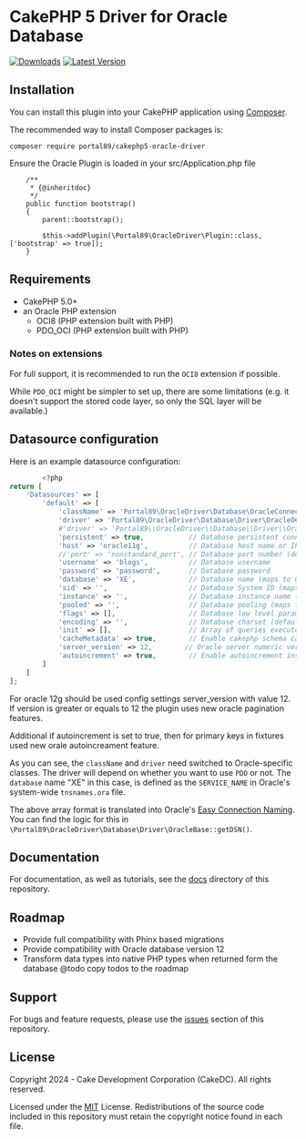 # CakePHP 5 Driver for Oracle Database

[![Downloads](https://poser.pugx.org/portal89/cakephp5-oracle-driver/d/total.png)](https://packagist.org/packages/portal89/cakephp5-oracle-driver)
[![Latest Version](https://poser.pugx.org/portal89/cakephp5-oracle-driver/v/stable.png)](https://packagist.org/packages/portal89/cakephp5-oracle-driver)


## Installation

You can install this plugin into your CakePHP application using
[Composer](http://getcomposer.org).

The recommended way to install Composer packages is:

```
composer require portal89/cakephp5-oracle-driver
```


Ensure the Oracle Plugin is loaded in your src/Application.php file

```
    /**
     * {@inheritdoc}
     */
    public function bootstrap()
    {
        parent::bootstrap();

        $this->addPlugin(\Portal89\OracleDriver\Plugin::class, ['bootstrap' => true]);
    }
```


## Requirements

- CakePHP 5.0+
- an Oracle PHP extension
  - OCI8 (PHP extension built with PHP)
  - PDO_OCI (PHP extension built with PHP)

### Notes on extensions

For full support, it is recommended to run the `OCI8` extension if possible.

While `PDO_OCI` might be simpler to set up, there are some limitations (e.g.
it doesn't support the stored code layer, so only the SQL layer will be
available.)

## Datasource configuration

Here is an example datasource configuration:

```php
        <?php
return [
    'Datasources' => [
        'default' => [
            'className' => 'Portal89\OracleDriver\Database\OracleConnection',
            'driver' => 'Portal89\OracleDriver\Database\Driver\OracleOCI', # For OCI8
            #'driver' => 'Portal89\\OracleDriver\\Database\\Driver\\OraclePDO', # For PDO_OCI
            'persistent' => true,           // Database persistent connection between http requests
            'host' => 'oracle11g',          // Database host name or IP address
            //'port' => 'nonstandard_port', // Database port number (default: 1521)
            'username' => 'blogs',          // Database username
            'password' => 'password',       // Database password
            'database' => 'XE',             // Database name (maps to Oracle's `SERVICE_NAME`)
            'sid' => '',                    // Database System ID (maps to Oracle's `SID`)
            'instance' => '',               // Database instance name (maps to Oracle's `INSTANCE_NAME`)
            'pooled' => '',                 // Database pooling (maps to Oracle's `SERVER=POOLED`)
            'flags' => [],                  // Database low level parameters for OCI or PDO connection. Auto-generated by default
            'encoding' => '',               // Database charset (default same as database charset)
            'init' => [],                   // Array of queries executed at connection
            'cacheMetadata' => true,        // Enable cakephp schema caching
            'server_version' => 12,        // Oracle server numeric version ex.: 11,12,19
            'autoincrement' => true,        // Enable autoincrement insteadof custom triggers in case of oracle 12+
        ]
    ]
];
```

For oracle 12g should be used config settings server_version with value 12.
If version is greater or equals to 12 the plugin uses new oracle pagination features.

Additional if autoincrement is set to true, then for primary keys in fixtures used
new orale autoincreament feature.

As you can see, the `className` and `driver` need switched to Oracle-specific
classes. The driver will depend on whether you want to use `PDO` or not. The
`database` name "XE" in this case, is defined as the `SERVICE_NAME` in Oracle's
system-wide `tnsnames.ora` file.

The above array format is translated into Oracle's
[Easy Connection Naming][oracle-ecn]. You can find the logic for this in
`\Portal89\OracleDriver\Database\Driver\OracleBase::getDSN()`.

[oracle-ecn]: https://docs.oracle.com/cd/B19306_01/network.102/b14212/naming.htm#sthref783

Documentation
-------------

For documentation, as well as tutorials, see the [docs](docs/Home.md) directory of this repository.

Roadmap
-------------
- Provide full compatibility with Phinx based migrations
- Provide compatibility with Oracle database version 12
- Transform data types into native PHP types when returned form the database
@todo copy todos to the roadmap

Support
-------

For bugs and feature requests, please use the [issues](https://github.com/portal89/cakephp5-oracle-driver/issues) section of this repository.

License
-------

Copyright 2024 - Cake Development Corporation (CakeDC). All rights reserved.

Licensed under the [MIT](http://www.opensource.org/licenses/mit-license.php) License. Redistributions of the source code included in this repository must retain the copyright notice found in each file.

